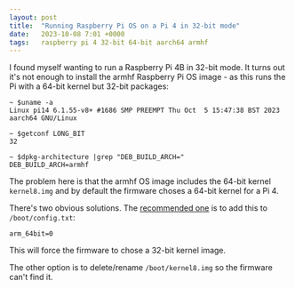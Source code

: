 ```yaml
---
layout: post
title:  "Running Raspberry Pi OS on a Pi 4 in 32-bit mode"
date:   2023-10-08 7:01 +0000
tags:   raspberry pi 4 32-bit 64-bit aarch64 armhf
---
```


I found myself wanting to run a Raspberry Pi 4B in 32-bit mode.  It turns out it's not enough to install the armhf Raspberry Pi OS image - as this runs the Pi with a 64-bit kernel but 32-bit packages:

```
~ $uname -a
Linux pi14 6.1.55-v8+ #1686 SMP PREEMPT Thu Oct  5 15:47:38 BST 2023 aarch64 GNU/Linux

~ $getconf LONG_BIT
32

~ $dpkg-architecture |grep "DEB_BUILD_ARCH="
DEB_BUILD_ARCH=armhf
```

The problem here is that the armhf OS image includes the 64-bit kernel ```kernel8.img``` and by default the firmware choses a 64-bit kernel for a Pi 4.

There's two obvious solutions.  The [recommended one](https://www.raspberrypi.com/documentation/computers/config_txt.html#arm_64bit) is to add this to ```/boot/config.txt```:

```
arm_64bit=0
```

This will force the firmware to chose a 32-bit kernel image.

The other option is to delete/rename ```/boot/kernel8.img``` so the firmware can't find it.
